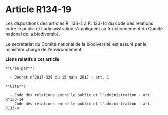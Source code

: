 # Article R134-19

Les dispositions des articles R. 133-4 à R. 133-14 du code des relations entre le public et l'administration s'appliquent au
fonctionnement du Comité national de la biodiversité.

Le secrétariat du Comité national de la biodiversité est assuré par le ministère chargé de l'environnement.

**Liens relatifs à cet article**

	**Créé par**:

	  - Décret n°2017-339 du 15 mars 2017 - art. 1

	**Cite**:

	  - Code des relations entre le public et l'administration - art. R*133-14
	  - Code des relations entre le public et l'administration - art. R133-4
